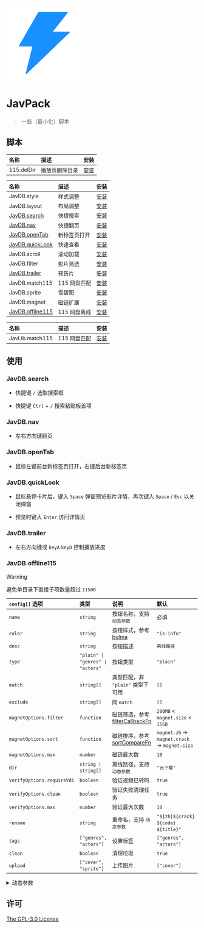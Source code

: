 ![JavPack](./assets/icon.png)

# JavPack

> 一些（最小化）脚本

## 脚本

| 名称       | 描述           | 安装                                                                         |
| :--------- | :------------- | :--------------------------------------------------------------------------- |
| 115.delDir | 播放页删除目录 | [安装](https://github.com/bolin-dev/JavPack/raw/main/115/115.delDir.user.js) |

| 名称                                 | 描述         | 安装                                                                                 |
| :----------------------------------- | :----------- | :----------------------------------------------------------------------------------- |
| JavDB.style                          | 样式调整     | [安装](https://github.com/bolin-dev/JavPack/raw/main/javdb/JavDB.style.user.js)      |
| JavDB.layout                         | 布局调整     | [安装](https://github.com/bolin-dev/JavPack/raw/main/javdb/JavDB.layout.user.js)     |
| [JavDB.search](#javdbsearch)         | 快捷搜索     | [安装](https://github.com/bolin-dev/JavPack/raw/main/javdb/JavDB.search.user.js)     |
| [JavDB.nav](#javdbnav)               | 快捷翻页     | [安装](https://github.com/bolin-dev/JavPack/raw/main/javdb/JavDB.nav.user.js)        |
| [JavDB.openTab](#javdbopentab)       | 新标签页打开 | [安装](https://github.com/bolin-dev/JavPack/raw/main/javdb/JavDB.openTab.user.js)    |
| [JavDB.quickLook](#javdbquicklook)   | 快速查看     | [安装](https://github.com/bolin-dev/JavPack/raw/main/javdb/JavDB.quickLook.user.js)  |
| JavDB.scroll                         | 滚动加载     | [安装](https://github.com/bolin-dev/JavPack/raw/main/javdb/JavDB.scroll.user.js)     |
| JavDB.filter                         | 影片筛选     | [安装](https://github.com/bolin-dev/JavPack/raw/main/javdb/JavDB.filter.user.js)     |
| [JavDB.trailer](#javdbtrailer)       | 预告片       | [安装](https://github.com/bolin-dev/JavPack/raw/main/javdb/JavDB.trailer.user.js)    |
| JavDB.match115                       | 115 网盘匹配 | [安装](https://github.com/bolin-dev/JavPack/raw/main/javdb/JavDB.match115.user.js)   |
| JavDB.sprite                         | 雪碧图       | [安装](https://github.com/bolin-dev/JavPack/raw/main/javdb/JavDB.sprite.user.js)     |
| JavDB.magnet                         | 磁链扩展     | [安装](https://github.com/bolin-dev/JavPack/raw/main/javdb/JavDB.magnet.user.js)     |
| [JavDB.offline115](#javdboffline115) | 115 网盘离线 | [安装](https://github.com/bolin-dev/JavPack/raw/main/javdb/JavDB.offline115.user.js) |

| 名称            | 描述         | 安装                                                                                 |
| :-------------- | :----------- | :----------------------------------------------------------------------------------- |
| JavLib.match115 | 115 网盘匹配 | [安装](https://github.com/bolin-dev/JavPack/raw/main/javlib/JavLib.match115.user.js) |

## 使用

### JavDB.search

- 快捷键 `/` 选取搜索框

- 快捷键 `Ctrl` + `/` 搜索粘贴板首项

### JavDB.nav

- 左右方向键翻页

### JavDB.openTab

- 鼠标左键前台新标签页打开，右键后台新标签页

### JavDB.quickLook

- 鼠标悬停卡片后，键入 `Space` 弹窗预览影片详情，再次键入 `Space` / `Esc` 以关闭弹窗

- 预览时键入 `Enter` 访问详情页

### JavDB.trailer

- 左右方向键或 `keyA` `keyD` 控制播放进度

### JavDB.offline115

> [!WARNING]
>
> 避免单目录下直接子项数量超过 `11500`

| `config[]` 选项            | 类型                              | 说明                                                                                                                                        | 默认                                         |
| :------------------------- | :-------------------------------- | :------------------------------------------------------------------------------------------------------------------------------------------ | :------------------------------------------- |
| `name`                     | `string`                          | 按钮名称，支持 `动态参数`                                                                                                                   | 必填                                         |
| `color`                    | `string`                          | 按钮样式，参考 [bulma](https://bulma.io/documentation/elements/button/#colors)                                                              | `"is-info"`                                  |
| `desc`                     | `string`                          | 按钮描述                                                                                                                                    | `离线路径`                                   |
| `type`                     | `"plain" \| "genres" \| "actors"` | 按钮类型                                                                                                                                    | `"plain"`                                    |
| `match`                    | `string[]`                        | 类型匹配，非 `"plain"` 类型下可用                                                                                                           | `[]`                                         |
| `exclude`                  | `string[]`                        | 同 `match`                                                                                                                                  | `[]`                                         |
| `magnetOptions.filter`     | `function`                        | 磁链筛选，参考 [filterCallbackFn](https://developer.mozilla.org/zh-CN/docs/Web/JavaScript/Reference/Global_Objects/Array/filter#callbackfn) | `200MB` < `magnet.size` < `15GB`             |
| `magnetOptions.sort`       | `function`                        | 磁链排序，参考 [sortCompareFn](https://developer.mozilla.org/zh-CN/docs/Web/JavaScript/Reference/Global_Objects/Array/toSorted#comparefn)   | `magnet.zh` → `magnet.crack` → `magnet.size` |
| `magnetOptions.max`        | `number`                          | 磁链最大数                                                                                                                                  | `10`                                         |
| `dir`                      | `string \| string[]`              | 离线路径，支持 `动态参数`                                                                                                                   | `"云下载"`                                   |
| `verifyOptions.requireVdi` | `boolean`                         | 验证视频已转码                                                                                                                              | `true`                                       |
| `verifyOptions.clean`      | `boolean`                         | 验证失败清理任务                                                                                                                            | `true`                                       |
| `verifyOptions.max`        | `number`                          | 验证最大次数                                                                                                                                | `10`                                         |
| `rename`                   | `string`                          | 重命名，支持 `动态参数`                                                                                                                     | `"${zh}${crack} ${code} ${title}"`           |
| `tags`                     | `["genres", "actors"]`            | 设置标签                                                                                                                                    | `["genres", "actors"]`                       |
| `clean`                    | `boolean`                         | 清理垃圾                                                                                                                                    | `true`                                       |
| `upload`                   | `["cover", "sprite"]`             | 上传图片                                                                                                                                    | `["cover"]`                                  |

<details><summary>动态参数</summary>

```JavaScript
// code        番号
// prefix      番号前缀
// title       标题
// date        影片日期
// create      操作日期
// director    导演
// maker       片商
// publisher   发行
// series      系列
// genres      类别
// actors      演员

// genre       genres[]，仅 type = "genres" 可用
// actor       actors[]，仅 type = "actors" 可用

// zh          字幕资源，仅 rename 可用
// crack       破解资源，仅 rename 可用
```

</details>

## 许可

[The GPL-3.0 License](./LICENSE)

